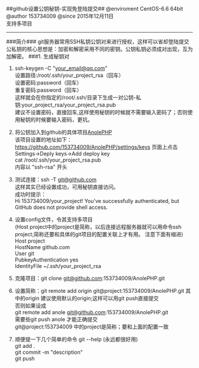 ##github设置公钥秘钥-实现免登陆提交##
@enviroment CentOS-6.6  64bit
@author     153734009
@since      2015年12月11日  
支持多项目

----------
###简介###
git服务器常用SSH私钥公钥对来进行授权，这样可以省却登陆提交  
公私钥的核心思想是：加密和解密采用不同的密钥。公钥私钥必须成对出现，互为加解密。
###1. 生成秘钥对
1. ssh-keygen -C "your_email@qq.com"  
    设置路径:/root/.ssh/your_project_rsa（回车）  
    设置密码:password（回车）  
    重复密码:password（回车）  
    这样就会在你指定的/root/.ssh/目录下生成一对公钥-私钥:your_project_rsa/your_project_rsa.pub  
        建议不设置密码，直接回车,这样使用秘钥的时候就不需要输入密码了；否则使用秘钥的时候要输入密码，更坑。
  
2. 将公钥加入到github的具体项目[AnolePHP](https://github.com/153734009/AnolePHP)  
    该项目设置的地址如下：https://github.com/153734009/AnolePHP/settings/keys
        页面上点击Settings->Deply keys->Add deploy key  
        cat /root/.ssh/your_project_rsa.pub  
        内容以 "ssh-rsa" 开头  
  
3. 测试连接：ssh -T git@github.com  
    这样其实已经设置成功，可用秘钥直接访问。  
    成功时提示：  
            Hi 153734009/your_project! You've successfully authenticated, but GitHub does not provide shell access.
  
4. 设置config文件，令其支持多项目  
    (Host project中的project是简称，以后连接远程服务器就可以用命令ssh project;简称还要和具体的git项目的配置关联上才有用。 注意下面有缩进)
        Host project   
            HostName github.com  
            User git  
            PubkeyAuthentication yes  
            IdentityFile ~/.ssh/your_project_rsa  
  
5. 克隆项目：git clone git@github.com:153734009/AnolePHP.git  
  
6. 设置简称：git remote add origin git@project:153734009/AnolePHP.git
        其中的origin 建议使用默认的origin;这样可以用git push直接提交  
        否则如果设成  
        git remote add anole git@github.com:153734009/AnolePHP.git  
        需要些git push anole 才能正确提交  
        git@project:153734009 中的project是简称；要和上面的配置一致  
  
7. 顺便提一下几个简单的命令
        git --help (永远都很好用)  
        git add .  
        git commit -m "description"  
        git push  
